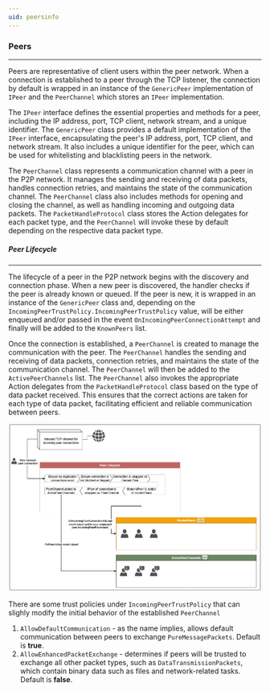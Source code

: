 ```yaml
---
uid: peersinfo
---
```

### Peers

---

Peers are representative of client users within the peer network. When a connection is established to a peer through the TCP listener, the connection by default is wrapped in an instance of the `GenericPeer` implementation of `IPeer` and the `PeerChannel` which stores an `IPeer` implementation.

The `IPeer` interface defines the essential properties and methods for a peer, including the IP address, port, TCP client, network stream, and a unique identifier. The `GenericPeer` class provides a default implementation of the `IPeer` interface, encapsulating the peer's IP address, port, TCP client, and network stream. It also includes a unique identifier for the peer, which can be used for whitelisting and blacklisting peers in the network.

The `PeerChannel` class represents a communication channel with a peer in the P2P network. It manages the sending and receiving of data packets, handles connection retries, and maintains the state of the communication channel. The `PeerChannel` class also includes methods for opening and closing the channel, as well as handling incoming and outgoing data packets. The `PacketHandleProtocol` class stores the Action delegates for each packet type, and the `PeerChannel` will invoke these by default depending on the respective data packet type.

##### Peer Lifecycle

---

The lifecycle of a peer in the P2P network begins with the discovery and connection phase. When a new peer is discovered, the handler checks if the peer is already known or queued. If the peer is new, it is wrapped in an instance of the `GenericPeer` class and, depending on the `IncomingPeerTrustPolicy.IncomingPeerTrustPolicy` value, will be either enqueued and/or passed in the event `OnIncomingPeerConnectionAttempt` and finally will be added to the `KnownPeers` list.

Once the connection is established, a `PeerChannel` is created to manage the communication with the peer. The `PeerChannel` handles the sending and receiving of data packets, connection retries, and maintains the state of the communication channel. The `PeerChannel` will then be added to the `ActivePeerChannels` list. The `PeerChannel` also invokes the appropriate Action delegates from the `PacketHandleProtocol` class based on the type of data packet received. This ensures that the correct actions are taken for each type of data packet, facilitating efficient and reliable communication between peers.

<p>
    <img src="https://raw.githubusercontent.com/realChrisDeBon/P2PNet/refs/heads/master/misc/Peerlifecycle.png" alt="widescan chart">
</p>

There are some trust policies under `IncomingPeerTrustPolicy` that can slighly modify the initial behavior of the established `PeerChannel`

1. `AllowDefaultCommunication` - as the name implies, allows default communication between peers to exchange `PureMessagePackets`. Default is **true**.
2. `AllowEnhancedPacketExchange` - determines if peers will be trusted to exchange all other packet types, such as `DataTransmissionPackets`, which contain binary data such as files and network-related tasks. Default is **false**.